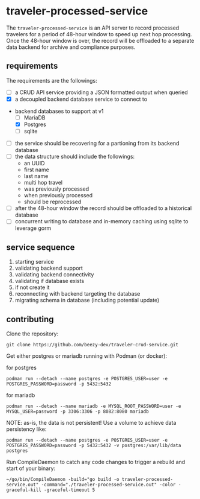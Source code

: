 # traveler-processed-service

The ```traveler-processed-service``` is an API server to record processed travelers for a period of 48-hour window to speed up next hop processing. Once the 48-hour window is over, the record will be offloaded to a separate data backend for archive and compliance purposes.

## requirements
The requirements are the followings:

- [ ] a CRUD API service providing a JSON formatted output when queried   
- [x] a decoupled backend database service to connect to    
- backend databases to support at v1 
    - [ ] MariaDB
    - [x] Postgres   
    - [ ] sqlite
- [ ] the service should be recovering for a partioning from its backend database  
- [ ] the data structure should include the followings:  
    * an UUID 
    * first name
    * last name
    * multi hop travel
    * was previously processed
    * when previously processed 
    * should be reprocessed
- [ ] after the 48-hour window the record should be offloaded to a historical database
- [ ] concurrent writing to database and in-memory caching using sqlite to leverage gorm

## service sequence

1. starting service
1. validating backend support
1. validating backend connectivity 
1. validating if database exists
1. if not create it
1. reconnecting with backend targeting the database
1. migrating schema in database (including potential update)

## contributing

Clone the repository: 
```
git clone https://github.com/beezy-dev/traveler-crud-service.git 
```

Get either postgres or mariadb running with Podman (or docker):

for postgres
```
podman run --detach --name postgres -e POSTGRES_USER=user -e POSTGRES_PASSWORD=password -p 5432:5432
```
for mariadb
```
podman run --detach --name mariadb -e MYSQL_ROOT_PASSWORD=user -e MYSQL_USER=password -p 3306:3306 -p 8082:8080 mariadb
```
NOTE: as-is, the data is not persistent! Use a volume to achieve data persistency like:
```
podman run --detach --name postgres -e POSTGRES_USER=user -e POSTGRES_PASSWORD=password -p 5432:5432 -v postgres:/var/lib/data postgres
```

Run CompileDaemon to catch any code changes to trigger a rebuild and start of your binary:
```
~/go/bin/CompileDaemon -build="go build -o traveler-processed-service.out" -command="./traveler-processed-service.out" -color -graceful-kill -graceful-timeout 5
``` 



